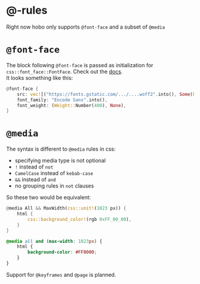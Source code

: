 # @-rules

Right now hobo only supports `@font-face` and a subset of `@media`

# `@font-face`

The block following `@font-face` is passed as initialization for `css::font_face::FontFace`. Check out the [docs](https://docs.rs/hobo_css/latest/hobo_css/font_face/struct.FontFace.html).    
It looks something like this:

```rust
@font-face {
    src: vec![("https://fonts.gstatic.com/.../....woff2".into(), Some(Format::Woff2))],
    font_family: "Encode Sans".into(),
    font_weight: (Weight::Number(400), None),
}
```

# `@media`

The syntax is different to `@media` rules in css:

* specifying media type is not optional
* `!` instead of `not`
* `CamelCase` instead of `kebab-case`
* `&&` instead of `and`
* no grouping rules in `not` clauses

So these two would be equivalent:

```rust
@media All && MaxWidth(css::unit!(1023 px)) {
    html {
        css::background_color!(rgb 0xFF_00_00),
    }
}
```

```css
@media all and (max-width: 1023px) {
    html {
        background-color: #FF0000;
    }
}
```

Support for `@keyframes` and `@page` is planned.
